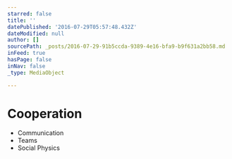 ```yaml
---
starred: false
title: ''
datePublished: '2016-07-29T05:57:48.432Z'
dateModified: null
author: []
sourcePath: _posts/2016-07-29-91b5ccda-9389-4e16-bfa9-b9f631a2bb58.md
inFeed: true
hasPage: false
inNav: false
_type: MediaObject

---
```

# Cooperation 

* Communication 
* Teams
* Social Physics